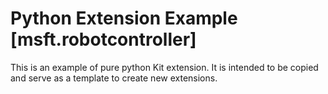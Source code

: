 # Python Extension Example [msft.robotcontroller]

This is an example of pure python Kit extension. It is intended to be copied and serve as a template to create new extensions.

